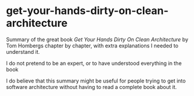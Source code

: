 # get-your-hands-dirty-on-clean-architecture

Summary of the great book *Get Your Hands Dirty On Clean Architecture* by Tom Hombergs chapter by chapter, with extra explanations I needed to understand it.

I do not pretend to be an expert, or to have understood everything in the book

I do believe that this summary might be useful for people trying to get into software architecture without having to read a complete book about it.
